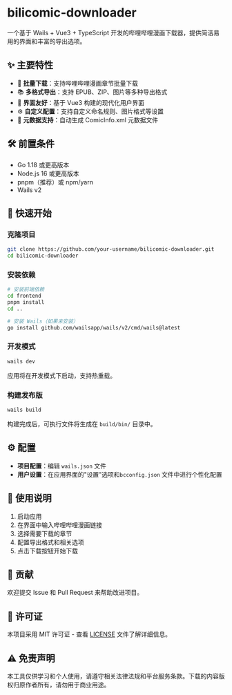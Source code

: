 # bilicomic-downloader

一个基于 Wails + Vue3 + TypeScript 开发的哔哩哔哩漫画下载器，提供简洁易用的界面和丰富的导出选项。

## ✨ 主要特性

- 🚀 **批量下载**：支持哔哩哔哩漫画章节批量下载
- 📚 **多格式导出**：支持 EPUB、ZIP、图片等多种导出格式
- 🎨 **界面友好**：基于 Vue3 构建的现代化用户界面
- ⚙️ **自定义配置**：支持自定义命名规则、图片格式等设置
- 📄 **元数据支持**：自动生成 ComicInfo.xml 元数据文件

## 🛠️ 前置条件

- Go 1.18 或更高版本
- Node.js 16 或更高版本
- pnpm（推荐）或 npm/yarn
- Wails v2

## 🚀 快速开始

### 克隆项目

```bash
git clone https://github.com/your-username/bilicomic-downloader.git
cd bilicomic-downloader
```

### 安装依赖

```bash
# 安装前端依赖
cd frontend
pnpm install
cd ..

# 安装 Wails（如果未安装）
go install github.com/wailsapp/wails/v2/cmd/wails@latest
```

### 开发模式

```bash
wails dev
```

应用将在开发模式下启动，支持热重载。

### 构建发布版

```bash
wails build
```

构建完成后，可执行文件将生成在 `build/bin/` 目录中。

## ⚙️ 配置

- **项目配置**：编辑 `wails.json` 文件
- **用户设置**：在应用界面的"设置"选项和`bcconfig.json` 文件中进行个性化配置

## 📖 使用说明

1. 启动应用
2. 在界面中输入哔哩哔哩漫画链接
3. 选择需要下载的章节
4. 配置导出格式和相关选项
5. 点击下载按钮开始下载

## 🤝 贡献

欢迎提交 Issue 和 Pull Request 来帮助改进项目。

## 📄 许可证

本项目采用 MIT 许可证 - 查看 [LICENSE](LICENSE) 文件了解详细信息。

## ⚠️ 免责声明

本工具仅供学习和个人使用，请遵守相关法律法规和平台服务条款。下载的内容版权归原作者所有，请勿用于商业用途。
